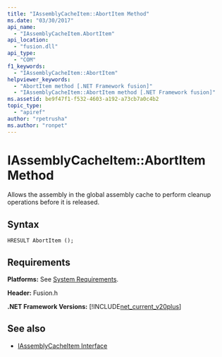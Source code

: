 ```yaml
---
title: "IAssemblyCacheItem::AbortItem Method"
ms.date: "03/30/2017"
api_name: 
  - "IAssemblyCacheItem.AbortItem"
api_location: 
  - "fusion.dll"
api_type: 
  - "COM"
f1_keywords: 
  - "IAssemblyCacheItem::AbortItem"
helpviewer_keywords: 
  - "AbortItem method [.NET Framework fusion]"
  - "IAssemblyCacheItem::AbortItem method [.NET Framework fusion]"
ms.assetid: be9f47f1-f532-4603-a192-a73cb7a0c4b2
topic_type: 
  - "apiref"
author: "rpetrusha"
ms.author: "ronpet"
---
```

# IAssemblyCacheItem::AbortItem Method
Allows the assembly in the global assembly cache to perform cleanup operations before it is released.  
  
## Syntax  
  
```  
HRESULT AbortItem ();  
```  
  
## Requirements  
 **Platforms:** See [System Requirements](../../../../docs/framework/get-started/system-requirements.md).  
  
 **Header:** Fusion.h  
  
 **.NET Framework Versions:** [!INCLUDE[net_current_v20plus](../../../../includes/net-current-v20plus-md.md)]  
  
## See also
- [IAssemblyCacheItem Interface](../../../../docs/framework/unmanaged-api/fusion/iassemblycacheitem-interface.md)

